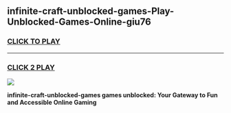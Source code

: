 
## infinite-craft-unblocked-games-Play-Unblocked-Games-Online-giu76
<h3>
<a href="https://premium76.site?title=infinite-craft-unblocked-games&ref=25A">CLICK TO PLAY</a></h3>
<hr>

<h3>
<a href="https://premium76.site?title=infinite-craft-unblocked-games&ref=25A">CLICK 2 PLAY</a>
  
</h3>

<a href="https://premium76.site?title=infinite-craft-unblocked-games&ref=25A"><img src="https://clearcache.store/games.png"></a>


**infinite-craft-unblocked-games games unblocked: Your Gateway to Fun and Accessible Online Gaming**
